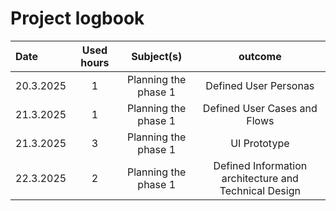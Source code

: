 # Project logbook

| Date  | Used hours | Subject(s) |  outcome |
| :---  |     :---:      |     :---:      |     :---:      |
| 20.3.2025 | 1 | Planning the phase 1  | Defined User Personas  |
| 21.3.2025 | 1 | Planning the phase 1  | Defined User Cases and Flows  |
| 21.3.2025 | 3 | Planning the phase 1  | UI Prototype |
| 22.3.2025 | 2 | Planning the phase 1  | Defined Information architecture and Technical Design  |  
